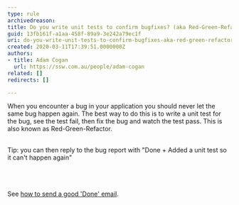 ```yaml
---
type: rule
archivedreason: 
title: Do you write unit tests to confirm bugfixes? (aka Red-Green-Refactor)
guid: 13fb161f-a1aa-458f-89a9-3e242a79ec1f
uri: do-you-write-unit-tests-to-confirm-bugfixes-aka-red-green-refactor
created: 2020-03-11T17:39:51.0000000Z
authors:
- title: Adam Cogan
  url: https://ssw.com.au/people/adam-cogan
related: []
redirects: []

---
```



​When you encounter a bug in your application you should never let the same bug happen again. The best way to do this is to write a unit test for the bug, see the test fail,&#160;then fix the bug and watch the test pass. This is also known as Red-Green-Refactor.<br><div><br></div><div>Tip&#58; you can then reply to the bug report with&#160;&quot;Done + Added a unit test so it can't happen again&quot;<br><br></div>
<br><excerpt class='endintro'></excerpt><br>
<p>​See <a href="/_layouts/15/FIXUPREDIRECT.ASPX?WebId=3dfc0e07-e23a-4cbb-aac2-e778b71166a2&amp;TermSetId=07da3ddf-0924-4cd2-a6d4-a4809ae20160&amp;TermId=d0a87319-837c-417d-9a16-3ffecb734a17">how&#160;to send a good 'Done' email​</a>.​<br></p>


